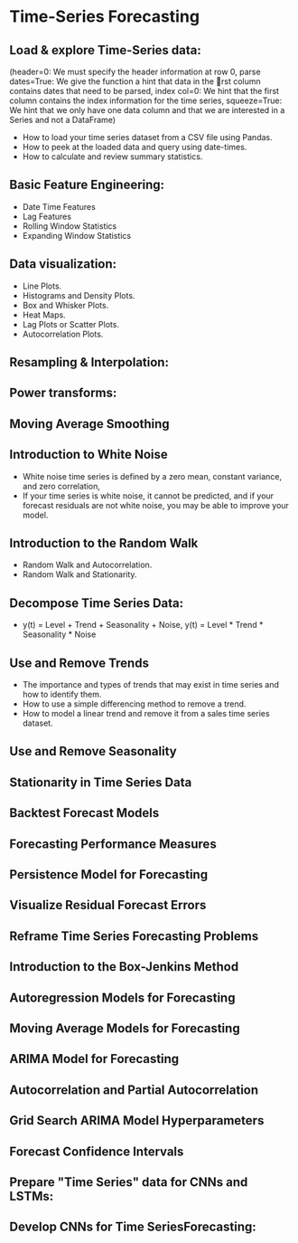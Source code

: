# Time-Series Forecasting
## Load & explore Time-Series data: 
(header=0: We must specify the header information at row 0, parse dates=True: We give the function a hint that data in the rst column contains
dates that need to be parsed, index col=0: We hint that the first column contains the index information for the time
series, squeeze=True: We hint that we only have one data column and that we are interested in a Series and not a DataFrame)
* How to load your time series dataset from a CSV file using Pandas.
* How to peek at the loaded data and query using date-times.
* How to calculate and review summary statistics.

## Basic Feature Engineering:
* Date Time Features
* Lag Features
* Rolling Window Statistics
* Expanding Window Statistics

## Data visualization:
* Line Plots.
* Histograms and Density Plots.
* Box and Whisker Plots.
* Heat Maps.
* Lag Plots or Scatter Plots.
* Autocorrelation Plots.
## Resampling & Interpolation:
## Power transforms:
## Moving Average Smoothing
## Introduction to White Noise
* White noise time series is defined by a zero mean, constant variance, and zero correlation, 
* If your time series is white noise, it cannot be predicted, and if your forecast residuals are not white noise, you may be able to improve your model.
## Introduction to the Random Walk
* Random Walk and Autocorrelation.
* Random Walk and Stationarity.
## Decompose Time Series Data: 
* y(t) = Level + Trend + Seasonality + Noise, y(t) = Level * Trend * Seasonality * Noise
## Use and Remove Trends
* The importance and types of trends that may exist in time series and how to identify them.
* How to use a simple differencing method to remove a trend.
* How to model a linear trend and remove it from a sales time series dataset.
## Use and Remove Seasonality
## Stationarity in Time Series Data
## Backtest Forecast Models
## Forecasting Performance Measures
## Persistence Model for Forecasting
## Visualize Residual Forecast Errors
## Reframe Time Series Forecasting Problems
## Introduction to the Box-Jenkins Method
## Autoregression Models for Forecasting
## Moving Average Models for Forecasting
## ARIMA Model for Forecasting
## Autocorrelation and Partial Autocorrelation
## Grid Search ARIMA Model Hyperparameters
## Forecast Confidence Intervals

## Prepare "Time Series" data for CNNs and LSTMs:
## Develop CNNs for Time SeriesForecasting:
